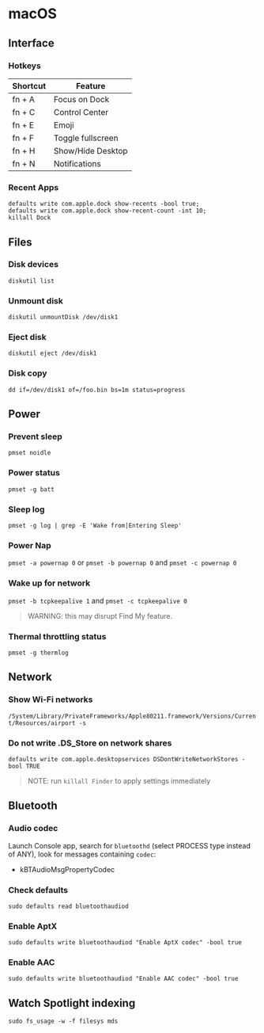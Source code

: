 # macOS

## Interface

### Hotkeys

| Shortcut | Feature           |
|----------|-------------------|
| fn + A   | Focus on Dock     |
| fn + C   | Control Center    |
| fn + E   | Emoji             |
| fn + F   | Toggle fullscreen |
| fn + H   | Show/Hide Desktop |
| fn + N   | Notifications     |

### Recent Apps

```shell
defaults write com.apple.dock show-recents -bool true;
defaults write com.apple.dock show-recent-count -int 10;
killall Dock
```

## Files

### Disk devices

`diskutil list`

### Unmount disk

`diskutil unmountDisk /dev/disk1`

### Eject disk

`diskutil eject /dev/disk1`

### Disk copy

`dd if=/dev/disk1 of=/foo.bin bs=1m status=progress`

## Power

### Prevent sleep

`pmset noidle`

### Power status

`pmset -g batt`

### Sleep log

`pmset -g log | grep -E 'Wake from|Entering Sleep'`

### Power Nap

`pmset -a powernap 0` or `pmset -b powernap 0` and `pmset -c powernap 0`

### Wake up for network 

`pmset -b tcpkeepalive 1` and `pmset -c tcpkeepalive 0`
> WARNING: this may disrupt Find My feature.

### Thermal throttling status

`pmset -g thermlog`

## Network

### Show Wi-Fi networks

`/System/Library/PrivateFrameworks/Apple80211.framework/Versions/Current/Resources/airport -s`

### Do not write .DS_Store on network shares

`defaults write com.apple.desktopservices DSDontWriteNetworkStores -bool TRUE`
> NOTE: run `killall Finder` to apply settings immediately

## Bluetooth

### Audio codec

Launch Console app, search for `bluetoothd` (select PROCESS type instead of ANY), look for messages containing `codec`:
- kBTAudioMsgPropertyCodec

### Check defaults

`sudo defaults read bluetoothaudiod`

### Enable AptX

`sudo defaults write bluetoothaudiod "Enable AptX codec" -bool true`

### Enable AAC

`sudo defaults write bluetoothaudiod "Enable AAC codec" -bool true`

## Watch Spotlight indexing

`sudo fs_usage -w -f filesys mds`

